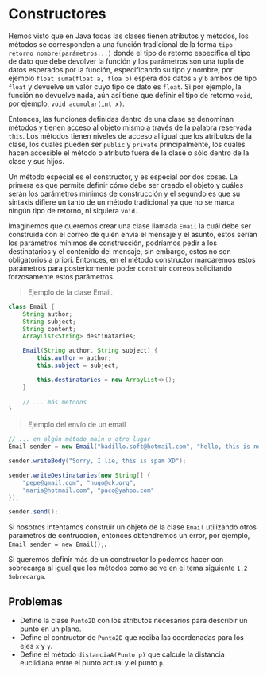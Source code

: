 # Constructores

Hemos visto que en Java todas las clases tienen atributos y métodos, los métodos se corresponden a una función tradicional de la forma `tipo retorno nombre(parámetros...)` donde el tipo de retorno especifíca el tipo de dato que debe devolver la función y los parámetros son una tupla de datos esperados por la función, especificando su tipo y nombre, por ejemplo `float suma(float a, floa b)` espera dos datos `a` y `b` ambos de tipo `float` y devuelve un valor cuyo tipo de dato es `float`. Si por ejemplo, la función no devuelve nada, aún así tiene que definir el tipo de retorno `void`, por ejemplo, `void acumular(int x)`.

Entonces, las funciones definidas dentro de una clase se denominan métodos y tienen acceso al objeto mismo a través de la palabra reservada `this`. Los métodos tienen niveles de acceso al igual que los atributos de la clase, los cuales pueden ser `public` y `private` principalmente, los cuales hacen accesible el método o atributo fuera de la clase o sólo dentro de la clase y sus hijos.

Un método especial es el constructor, y es especial por dos cosas. La primera es que permite definir cómo debe ser creado el objeto y cuáles serán los parámetros mínimos de construcción y el segundo es que su sintaxis difiere un tanto de un método tradicional ya que no se marca ningún tipo de retorno, ni siquiera `void`.

Imaginemos que queremos crear una clase llamada `Email` la cuál debe ser construida con el correo de quién envia el mensaje y el asunto, estos serían los parámetros mínimos de construcción, podríamos pedir a los destinatarios y el contenido del mensaje, sin embargo, estos no son obligatorios a priori. Entonces, en el método constructor marcaremos estos parámetros para posteriormente poder construir correos solicitando forzosamente estos parámetros.

> Ejemplo de la clase Email.

~~~java
class Email {
    String author;
    String subject;
    String content;
    ArrayList<String> destinataries;

    Email(String author, String subject) {
        this.author = author;
        this.subject = subject;

        this.destinataries = new ArrayList<>();
    }
    
    // ... más métodos
}
~~~

> Ejemplo del envío de un email

~~~java
// ... en algún método main u otro lugar
Email sender = new Email("badillo.soft@hotmail.com", "hello, this is not spam :D");

sender.writeBody("Sorry, I lie, this is spam XD");

sender.writeDestinataries(new String[] {
    "pepe@gmail.com", "hugo@ck.org",
    "maria@hotmail.com", "paco@yahoo.com"
});

sender.send();
~~~

Si nosotros intentamos construir un objeto de la clase `Email` utilizando otros parámetros de contrucción, entonces obtendremos un error, por ejemplo, `Email sender = new Email();`.

Si queremos definir más de un constructor lo podemos hacer con sobrecarga al igual que los métodos como se ve en el tema siguiente `1.2 Sobrecarga`.

## Problemas

* Define la clase `Punto2D` con los atributos necesarios para describir un punto en un plano.
* Define el contructor de `Punto2D` que reciba las coordenadas para los ejes `x` y `y`.
* Define el método `distanciaA(Punto p)` que calcule la distancia euclidiana entre el punto actual y el punto `p`.